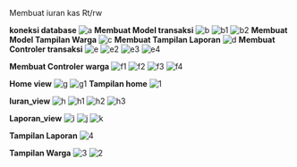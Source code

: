 Membuat iuran kas Rt/rw

**koneksi database**
![a](https://user-images.githubusercontent.com/81373389/126341343-a01bac2d-092b-42da-a8f0-f4c31608c1bb.JPG)
**Membuat Model transaksi**
![b](https://user-images.githubusercontent.com/81373389/126341354-c2a80f07-014c-47d3-bdc0-9e204de9f932.JPG)
![b1](https://user-images.githubusercontent.com/81373389/126341357-40b8ce66-90f8-4481-a7cf-d2494f9f879f.JPG)
![b2](https://user-images.githubusercontent.com/81373389/126341814-37cd11d0-2ba5-4099-a35c-d9e42ce92817.JPG)
**Membuat Model Tampilan Warga**
![c](https://user-images.githubusercontent.com/81373389/126341821-cb045c69-be91-4475-a469-c945a86326a2.JPG)
**Membuat Tampilan Laporan**
![d](https://user-images.githubusercontent.com/81373389/126341837-54359527-2d24-4192-b16e-fa6643cb147f.JPG)
**Membuat Controler transaksi**
![e](https://user-images.githubusercontent.com/81373389/126342367-3983943c-844c-4f71-995f-307800a55035.JPG)
![e2](https://user-images.githubusercontent.com/81373389/126342372-f8b08266-d360-4693-b34f-647707138b0b.JPG)
![e3](https://user-images.githubusercontent.com/81373389/126342375-6aed12c7-1086-4875-bc7f-4917f4cd170f.JPG)
![e4](https://user-images.githubusercontent.com/81373389/126342377-ab5849bd-1d40-41f3-9146-83577b9a8870.JPG)

**Membuat Controler warga**
![f1](https://user-images.githubusercontent.com/81373389/126342603-e9c8844b-b19a-4a3b-88ba-294c45558742.JPG)
![f2](https://user-images.githubusercontent.com/81373389/126342606-890676e7-a4e6-41ba-af9b-d79179fa198e.JPG)
![f3](https://user-images.githubusercontent.com/81373389/126342610-4d4c72e9-15b1-4b17-9630-b56f23fc233c.JPG)
![f4](https://user-images.githubusercontent.com/81373389/126342614-b0ddd2d0-9096-43e6-b4bd-09c06c0ee6bc.JPG)

**Home view**
![g](https://user-images.githubusercontent.com/81373389/126342862-8680430d-584e-4ee3-a529-851283aa2a01.JPG)
![g1](https://user-images.githubusercontent.com/81373389/126342869-ad6708f6-e552-4039-80fc-fe67577fdcb0.JPG)
**Tampilan home**
![1](https://user-images.githubusercontent.com/81373389/126343433-924e3268-f818-47f8-bf55-aa87e9639928.png)

**Iuran_view**
![h](https://user-images.githubusercontent.com/81373389/126342871-8c8a4a6c-bace-434e-91a5-281a9c7f8400.JPG)
![h1](https://user-images.githubusercontent.com/81373389/126342873-d09c1429-ebcb-40c0-9b7b-75be930fe36c.JPG)
![h2](https://user-images.githubusercontent.com/81373389/126342877-9d6ab53a-50aa-45d6-b2e0-60af01128750.JPG)
![h3](https://user-images.githubusercontent.com/81373389/126342879-39abab65-2b94-4564-aa05-4f4aba5f2d7d.JPG)

**Laporan_view**
![i](https://user-images.githubusercontent.com/81373389/126342880-df588abe-713e-4578-8262-6b9b1d016782.JPG)
![j](https://user-images.githubusercontent.com/81373389/126342882-67d96176-7127-4d18-b858-e62a0ec819e8.JPG)
![k](https://user-images.githubusercontent.com/81373389/126343312-ec6d96f3-bbb0-4a14-ad17-a7bfbea1a306.JPG)

**Tampilan Laporan**
![4](https://user-images.githubusercontent.com/81373389/126343882-df0d5bee-59ae-4ce2-b430-bd741b6e259f.png)


**Tampilan Warga**
![3](https://user-images.githubusercontent.com/81373389/126343722-901ab6ae-de52-4eba-aba4-c1f16c9f346d.png)
![2](https://user-images.githubusercontent.com/81373389/126343589-4599205d-6d8a-47af-8c19-6826b15d7548.png)




